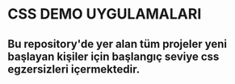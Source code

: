 # CSS DEMO UYGULAMALARI

## Bu repository'de yer alan tüm projeler yeni başlayan kişiler için başlangıç seviye css egzersizleri içermektedir.



